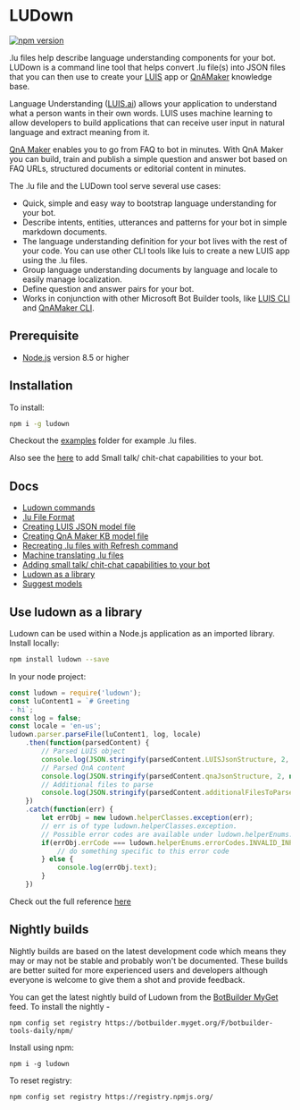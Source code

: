 # LUDown

[![npm version](https://badge.fury.io/js/ludown.svg)](https://badge.fury.io/js/ludown)

.lu files help describe language understanding components for your bot. LUDown is a command line tool that helps convert .lu file(s) into JSON files that you can then use to create your [LUIS](http://luis.ai) app or [QnAMaker](http://qnamaker.ai) knowledge base. 

Language Understanding ([LUIS.ai](https://luis.ai/)) allows your application to understand what a person wants in their own words. LUIS uses machine learning to allow developers to build applications that can receive user input in natural language and extract meaning from it.

[QnA Maker](http://qnamaker.ai) enables you to go from FAQ to bot in minutes. With QnA Maker you can build, train and publish a simple question and answer bot based on FAQ URLs, structured documents or editorial content in minutes.

The .lu file and the LUDown tool serve several use cases:
- Quick, simple and easy way to bootstrap language understanding for your bot.
- Describe intents, entities, utterances and patterns for your bot in simple markdown documents.
- The language understanding definition for your bot lives with the rest of your code. You can use other CLI tools like luis to create a new LUIS app using the .lu files.
- Group language understanding documents by language and locale to easily manage localization.
- Define question and answer pairs for your bot.
- Works in conjunction with other Microsoft Bot Builder tools, like [LUIS CLI](../LUIS) and [QnAMaker CLI](../QnAMaker).

## Prerequisite

- [Node.js](https://nodejs.org/) version 8.5 or higher

## Installation

To install:
```bash
npm i -g ludown
```
Checkout the [examples](examples) folder for example .lu files.

Also see the [here](ChitChat) to add Small talk/ chit-chat capabilities to your bot.

## Docs
- [Ludown commands](docs/commands.md)
- [.lu File Format](docs/lu-file-format.md)
- [Creating LUIS JSON model file](docs/create-luis-json.md)
- [Creating QnA Maker KB model file](docs/create-qna-json.md)
- [Recreating .lu files with Refresh command](docs/refresh-command.md)
- [Machine translating .lu files](docs/translate-command.md)
- [Adding small talk/ chit-chat capabilities to your bot](ChitChat/README.MD)
- [Ludown as a library](docs/ludown-library.md)
- [Suggest models](docs/parse-to-suggest.md)

## Use ludown as a library
Ludown can be used within a Node.js application as an imported library. Install locally:

```bash
npm install ludown --save
```

In your node project:
```js
const ludown = require('ludown');
const luContent1 = `# Greeting
- hi`;
const log = false;
const locale = 'en-us';
ludown.parser.parseFile(luContent1, log, locale)
    .then(function(parsedContent) {
        // Parsed LUIS object
        console.log(JSON.stringify(parsedContent.LUISJsonStructure, 2, null));
        // Parsed QnA content
        console.log(JSON.stringify(parsedContent.qnaJsonStructure, 2, null));
        // Additional files to parse
        console.log(JSON.stringify(parsedContent.additionalFilesToParse, 2, null));
    })
    .catch(function(err) {
        let errObj = new ludown.helperClasses.exception(err);
        // err is of type ludown.helperClasses.exception. 
        // Possible error codes are available under ludown.helperEnums.errorCodes
        if(errObj.errCode === ludown.helperEnums.errorCodes.INVALID_INPUT) {
            // do something specific to this error code
        } else {
            console.log(errObj.text);
        }
    })

```
Check out the full reference [here](docs/ludown-library.md)

## Nightly builds

Nightly builds are based on the latest development code which means they may or may not be stable and probably won't be documented. These builds are better suited for more experienced users and developers although everyone is welcome to give them a shot and provide feedback.

You can get the latest nightly build of Ludown from the [BotBuilder MyGet](https://botbuilder.myget.org/gallery) feed. To install the nightly - 

```shell
npm config set registry https://botbuilder.myget.org/F/botbuilder-tools-daily/npm/
```

Install using npm:
```shell
npm i -g ludown
```

To reset registry:
```shell
npm config set registry https://registry.npmjs.org/
```
